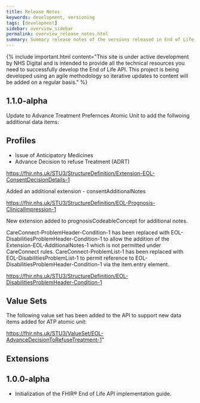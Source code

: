 ```yaml
---
title: Release Notes
keywords: development, versioning
tags: [development]
sidebar: overview_sidebar
permalink: overview_release_notes.html
summary: Summary release notes of the versions released in End of Life API Implementation Guide
---
```


{% include important.html content="This site is under active development by NHS Digital and is intended to provide all the technical resources you need to successfully develop the End of Life API. This project is being developed using an agile methodology so iterative updates to content will be added on a regular basis." %}

## 1.1.0-alpha ##

Update to Advance Treatment Prefernces Atomic Unit to add the follwoing additional data items:

## Profiles ##

- Issue of Anticipatory Medicines
- Advance Decision to refuse Treatment (ADRT)


https://fhir.nhs.uk/STU3/StructureDefinition/Extension-EOL-ConsentDecisionDetails-1

Added an additional extension - consentAdditionalNotes

https://fhir.nhs.uk/STU3/StructureDefinition/EOL-Prognosis-ClinicalImpression-1

New extension added to prognosisCodeableConcept for additional notes.

CareConnect-ProblemHeader-Condition-1 has been replaced with EOL-DisabilitiesProblemHeader-Condition-1 to allow the addition of the Extension-EOL-AdditionalNotes-1 which is not permitted under CareConnect rules.
CareConnect-ProblemList-1 has been replaced with EOL-DisabilitiesProblemList-1 to permit reference to EOL-DisabilitiesProblemHeader-Condition-1 via the item.entry element.

https://fhir.nhs.uk/STU3/StructureDefinition/EOL-DisabilitiesProblemHeader-Condition-1


## Value Sets ##

The following value set has been added to the API to support new data items added for ATP atomic unit:

https://fhir.nhs.uk/STU3/ValueSet/EOL-AdvanceDecisionToRefuseTreatment-1"

## Extensions ##





## 1.0.0-alpha ##


- Initialization of the FHIR&reg; End of Life API implementation guide.